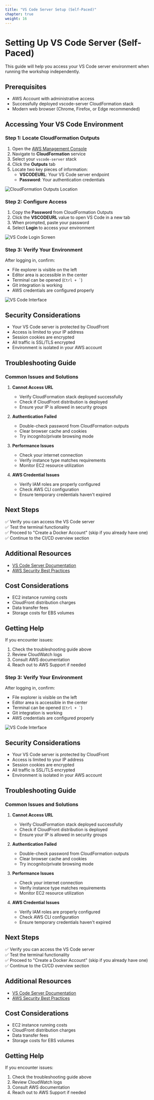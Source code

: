 ```yaml
---
title: "VS Code Server Setup (Self-Paced)"
chapter: true
weight: 16
---
```


# Setting Up VS Code Server (Self-Paced)

This guide will help you access your VS Code server environment when running the workshop independently.

## Prerequisites

- AWS Account with administrative access
- Successfully deployed vscode-server CloudFormation stack
- Modern web browser (Chrome, Firefox, or Edge recommended)

## Accessing Your VS Code Environment

### Step 1: Locate CloudFormation Outputs

1. Open the [AWS Management Console](https://console.aws.amazon.com)
2. Navigate to **CloudFormation** service
3. Select your `vscode-server` stack
4. Click the **Outputs** tab
5. Locate two key pieces of information:
   - **VSCODEURL**: Your VS Code server endpoint
   - **Password**: Your authentication credentials

![CloudFormation Outputs Location](/images/cloudformation-outputs.png)

### Step 2: Configure Access

1. Copy the **Password** from CloudFormation Outputs
2. Click the **VSCODEURL** value to open VS Code in a new tab
3. When prompted, paste your password
4. Select **Login** to access your environment

![VS Code Login Screen](/images/Vscode-server-login.png)

### Step 3: Verify Your Environment

After logging in, confirm:

- File explorer is visible on the left
- Editor area is accessible in the center
- Terminal can be opened (`` Ctrl + ` ``)
- Git integration is working
- AWS credentials are configured properly

![VS Code Interface](/images/Vscode-server-interface.png)

## Security Considerations

- Your VS Code server is protected by CloudFront
- Access is limited to your IP address
- Session cookies are encrypted
- All traffic is SSL/TLS encrypted
- Environment is isolated in your AWS account

## Troubleshooting Guide

### Common Issues and Solutions

1. **Cannot Access URL**
   - Verify CloudFormation stack deployed successfully
   - Check if CloudFront distribution is deployed
   - Ensure your IP is allowed in security groups

2. **Authentication Failed**
   - Double-check password from CloudFormation outputs
   - Clear browser cache and cookies
   - Try incognito/private browsing mode

3. **Performance Issues**
   - Check your internet connection
   - Verify instance type matches requirements
   - Monitor EC2 resource utilization

4. **AWS Credential Issues**
   - Verify IAM roles are properly configured
   - Check AWS CLI configuration
   - Ensure temporary credentials haven't expired

## Next Steps

✅ Verify you can access the VS Code server  
✅ Test the terminal functionality  
✅ Proceed to "Create a Docker Account" (skip if you already have one)  
✅ Continue to the CI/CD overview section

## Additional Resources

- [VS Code Server Documentation](https://code.visualstudio.com/docs/remote/vscode-server)
- [AWS Security Best Practices](https://aws.amazon.com/security/security-learning/)


## Cost Considerations
- EC2 instance running costs
- CloudFront distribution charges
- Data transfer fees
- Storage costs for EBS volumes

## Getting Help
If you encounter issues:
1. Check the troubleshooting guide above
2. Review CloudWatch logs
3. Consult AWS documentation
4. Reach out to AWS Support if needed

### Step 3: Verify Your Environment

After logging in, confirm:

- File explorer is visible on the left
- Editor area is accessible in the center
- Terminal can be opened (`` Ctrl + ` ``)
- Git integration is working
- AWS credentials are configured properly

![VS Code Interface](/images/Vscode-server-interface.png)

## Security Considerations

- Your VS Code server is protected by CloudFront
- Access is limited to your IP address
- Session cookies are encrypted
- All traffic is SSL/TLS encrypted
- Environment is isolated in your AWS account

## Troubleshooting Guide

### Common Issues and Solutions

1. **Cannot Access URL**
   - Verify CloudFormation stack deployed successfully
   - Check if CloudFront distribution is deployed
   - Ensure your IP is allowed in security groups

2. **Authentication Failed**
   - Double-check password from CloudFormation outputs
   - Clear browser cache and cookies
   - Try incognito/private browsing mode

3. **Performance Issues**
   - Check your internet connection
   - Verify instance type matches requirements
   - Monitor EC2 resource utilization

4. **AWS Credential Issues**
   - Verify IAM roles are properly configured
   - Check AWS CLI configuration
   - Ensure temporary credentials haven't expired

## Next Steps

✅ Verify you can access the VS Code server  
✅ Test the terminal functionality  
✅ Proceed to "Create a Docker Account" (skip if you already have one)  
✅ Continue to the CI/CD overview section

## Additional Resources

- [VS Code Server Documentation](https://code.visualstudio.com/docs/remote/vscode-server)
- [AWS Security Best Practices](https://aws.amazon.com/security/security-learning/)


## Cost Considerations
- EC2 instance running costs
- CloudFront distribution charges
- Data transfer fees
- Storage costs for EBS volumes

## Getting Help
If you encounter issues:
1. Check the troubleshooting guide above
2. Review CloudWatch logs
3. Consult AWS documentation
4. Reach out to AWS Support if needed